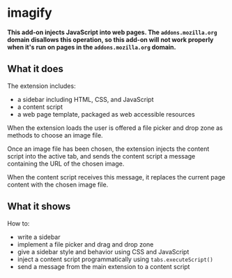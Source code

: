 # imagify

**This add-on injects JavaScript into web pages. The `addons.mozilla.org` domain disallows this operation, so this add-on will not work properly when it's run on pages in the `addons.mozilla.org` domain.**

## What it does ##

The extension includes:

* a sidebar including HTML, CSS, and JavaScript
* a content script
* a web page template, packaged as web accessible resources

When the extension loads the user is offered a file picker and drop zone as methods to choose an image file.

Once an image file has been chosen, the extension injects the content script into the active tab, and sends the content script a message containing the URL of the chosen image.

When the content script receives this message, it replaces the current page content with the chosen image file.

## What it shows ##

How to:
* write a sidebar
* implement a file picker and drag and drop zone
* give a sidebar style and behavior using CSS and JavaScript
* inject a content script programmatically using `tabs.executeScript()`
* send a message from the main extension to a content script
